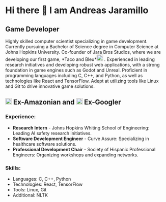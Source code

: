 <h1>Hi there 👋 I am Andreas Jaramillo</h1>
<h2>Game Developer</h2>
<p>Highly skilled computer scientist specializing in game development. Currently pursuing a Bachelor of Science degree in Computer Science at Johns Hopkins University. Co-founder of Jara Bros Studios, where we are developing our first game, *Taco and Bleu*<img alt="File:Amazon icon.svg" src="https://drive.google.com/file/d/1rduB-UjNG2eB45g-aq_pncx4QE2h3ZBO/preview" decoding="async" width="20" height="20" data-file-width="2500" data-file-height="2500"> . Experienced in leading research initiatives and developing robust web applications, with a strong foundation in game engines such as Godot and Unreal. Proficient in programming languages including C, C++, and Python, as well as technologies like React and TensorFlow. Adept at utilizing tools like Linux and Git to drive innovative game solutions.</p>

<div class="banner">
  <h2><img alt="File:Amazon icon.svg" src="https://upload.wikimedia.org/wikipedia/commons/thumb/4/4a/Amazon_icon.svg/600px-Amazon_icon.svg.png?20210720180728" decoding="async" width="20" height="20" srcset="https://upload.wikimedia.org/wikipedia/commons/thumb/4/4a/Amazon_icon.svg/900px-Amazon_icon.svg.png?20210720180728 1.5x, https://upload.wikimedia.org/wikipedia/commons/thumb/4/4a/Amazon_icon.svg/1200px-Amazon_icon.svg.png?20210720180728 2x" data-file-width="2500" data-file-height="2500"> Ex-Amazonian and <img alt="Thumbnail for version as of 19:29, 22 August 2023" src="https://upload.wikimedia.org/wikipedia/commons/thumb/c/c1/Google_%22G%22_logo.svg/120px-Google_%22G%22_logo.svg.png?20230822192911" decoding="async" loading="lazy" width="20" height="20" data-file-width="24" data-file-height="24"> Ex-Googler</h2>
</div>


<h3>Experience:</h3>
<ul>
  <li><strong>Research Intern</strong> - Johns Hopkins Whiting School of Engineering: Leading AI safety research initiatives.</li>
  <li><strong>Software Development Engineer</strong> - Curve Assure: Specializing in healthcare software solutions.</li>
  <li><strong>Professional Development Chair</strong> - Society of Hispanic Professional Engineers: Organizing workshops and expanding networks.</li>
</ul>

<h3>Skills:</h3>
<ul>
  <li>Languages: C, C++, Python</li>
  <li>Technologies: React, TensorFlow</li>
  <li>Tools: Linux, Git</li>
  <li>Additional: NLTK</li>
</ul>
